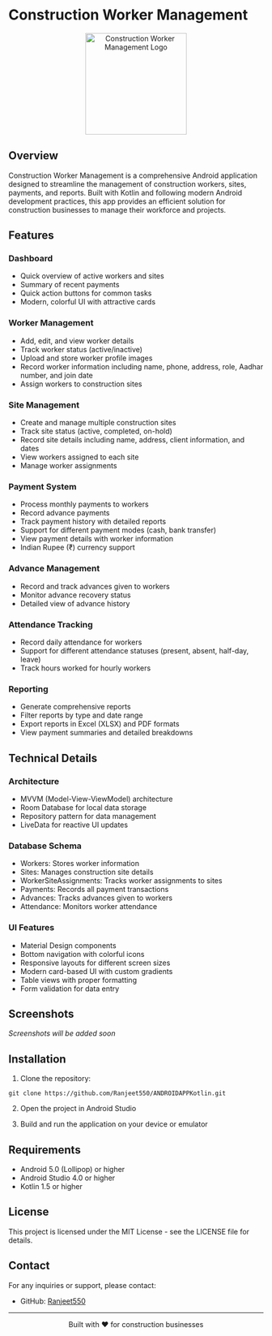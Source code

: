 # Construction Worker Management

<div align="center">
  <img src="app/src/main/res/drawable/construction_worker_logo.xml" alt="Construction Worker Management Logo" width="200" height="200">
</div>

## Overview

Construction Worker Management is a comprehensive Android application designed to streamline the management of construction workers, sites, payments, and reports. Built with Kotlin and following modern Android development practices, this app provides an efficient solution for construction businesses to manage their workforce and projects.

## Features

### Dashboard
- Quick overview of active workers and sites
- Summary of recent payments
- Quick action buttons for common tasks
- Modern, colorful UI with attractive cards

### Worker Management
- Add, edit, and view worker details
- Track worker status (active/inactive)
- Upload and store worker profile images
- Record worker information including name, phone, address, role, Aadhar number, and join date
- Assign workers to construction sites

### Site Management
- Create and manage multiple construction sites
- Track site status (active, completed, on-hold)
- Record site details including name, address, client information, and dates
- View workers assigned to each site
- Manage worker assignments

### Payment System
- Process monthly payments to workers
- Record advance payments
- Track payment history with detailed reports
- Support for different payment modes (cash, bank transfer)
- View payment details with worker information
- Indian Rupee (₹) currency support

### Advance Management
- Record and track advances given to workers
- Monitor advance recovery status
- Detailed view of advance history

### Attendance Tracking
- Record daily attendance for workers
- Support for different attendance statuses (present, absent, half-day, leave)
- Track hours worked for hourly workers

### Reporting
- Generate comprehensive reports
- Filter reports by type and date range
- Export reports in Excel (XLSX) and PDF formats
- View payment summaries and detailed breakdowns

## Technical Details

### Architecture
- MVVM (Model-View-ViewModel) architecture
- Room Database for local data storage
- Repository pattern for data management
- LiveData for reactive UI updates

### Database Schema
- Workers: Stores worker information
- Sites: Manages construction site details
- WorkerSiteAssignments: Tracks worker assignments to sites
- Payments: Records all payment transactions
- Advances: Tracks advances given to workers
- Attendance: Monitors worker attendance

### UI Features
- Material Design components
- Bottom navigation with colorful icons
- Responsive layouts for different screen sizes
- Modern card-based UI with custom gradients
- Table views with proper formatting
- Form validation for data entry

## Screenshots

*Screenshots will be added soon*

## Installation

1. Clone the repository:
```
git clone https://github.com/Ranjeet550/ANDROIDAPPKotlin.git
```

2. Open the project in Android Studio

3. Build and run the application on your device or emulator

## Requirements

- Android 5.0 (Lollipop) or higher
- Android Studio 4.0 or higher
- Kotlin 1.5 or higher

## License

This project is licensed under the MIT License - see the LICENSE file for details.

## Contact

For any inquiries or support, please contact:
- GitHub: [Ranjeet550](https://github.com/Ranjeet550)

---

<div align="center">
  <p>Built with ❤️ for construction businesses</p>
</div>
